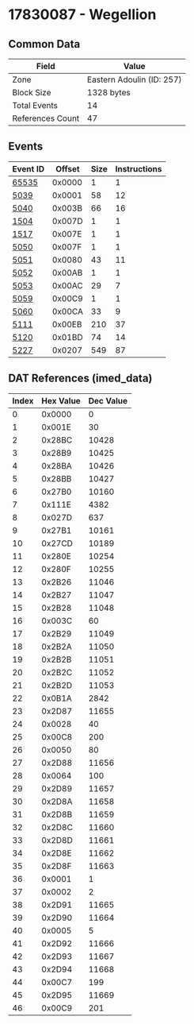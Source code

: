 # 17830087 - Wegellion

## Common Data

| Field            | Value                     |
|------------------|---------------------------|
| Zone             | Eastern Adoulin (ID: 257) |
| Block Size       | 1328 bytes                |
| Total Events     | 14                        |
| References Count | 47                        |

## Events

| Event ID            | Offset   |   Size |   Instructions |
|---------------------|----------|--------|----------------|
| [65535](./65535.md) | 0x0000   |      1 |              1 |
| [5039](./5039.md)   | 0x0001   |     58 |             12 |
| [5040](./5040.md)   | 0x003B   |     66 |             16 |
| [1504](./1504.md)   | 0x007D   |      1 |              1 |
| [1517](./1517.md)   | 0x007E   |      1 |              1 |
| [5050](./5050.md)   | 0x007F   |      1 |              1 |
| [5051](./5051.md)   | 0x0080   |     43 |             11 |
| [5052](./5052.md)   | 0x00AB   |      1 |              1 |
| [5053](./5053.md)   | 0x00AC   |     29 |              7 |
| [5059](./5059.md)   | 0x00C9   |      1 |              1 |
| [5060](./5060.md)   | 0x00CA   |     33 |              9 |
| [5111](./5111.md)   | 0x00EB   |    210 |             37 |
| [5120](./5120.md)   | 0x01BD   |     74 |             14 |
| [5227](./5227.md)   | 0x0207   |    549 |             87 |

## DAT References (imed_data)

|   Index | Hex Value   |   Dec Value |
|---------|-------------|-------------|
|       0 | 0x0000      |           0 |
|       1 | 0x001E      |          30 |
|       2 | 0x28BC      |       10428 |
|       3 | 0x28B9      |       10425 |
|       4 | 0x28BA      |       10426 |
|       5 | 0x28BB      |       10427 |
|       6 | 0x27B0      |       10160 |
|       7 | 0x111E      |        4382 |
|       8 | 0x027D      |         637 |
|       9 | 0x27B1      |       10161 |
|      10 | 0x27CD      |       10189 |
|      11 | 0x280E      |       10254 |
|      12 | 0x280F      |       10255 |
|      13 | 0x2B26      |       11046 |
|      14 | 0x2B27      |       11047 |
|      15 | 0x2B28      |       11048 |
|      16 | 0x003C      |          60 |
|      17 | 0x2B29      |       11049 |
|      18 | 0x2B2A      |       11050 |
|      19 | 0x2B2B      |       11051 |
|      20 | 0x2B2C      |       11052 |
|      21 | 0x2B2D      |       11053 |
|      22 | 0x0B1A      |        2842 |
|      23 | 0x2D87      |       11655 |
|      24 | 0x0028      |          40 |
|      25 | 0x00C8      |         200 |
|      26 | 0x0050      |          80 |
|      27 | 0x2D88      |       11656 |
|      28 | 0x0064      |         100 |
|      29 | 0x2D89      |       11657 |
|      30 | 0x2D8A      |       11658 |
|      31 | 0x2D8B      |       11659 |
|      32 | 0x2D8C      |       11660 |
|      33 | 0x2D8D      |       11661 |
|      34 | 0x2D8E      |       11662 |
|      35 | 0x2D8F      |       11663 |
|      36 | 0x0001      |           1 |
|      37 | 0x0002      |           2 |
|      38 | 0x2D91      |       11665 |
|      39 | 0x2D90      |       11664 |
|      40 | 0x0005      |           5 |
|      41 | 0x2D92      |       11666 |
|      42 | 0x2D93      |       11667 |
|      43 | 0x2D94      |       11668 |
|      44 | 0x00C7      |         199 |
|      45 | 0x2D95      |       11669 |
|      46 | 0x00C9      |         201 |
